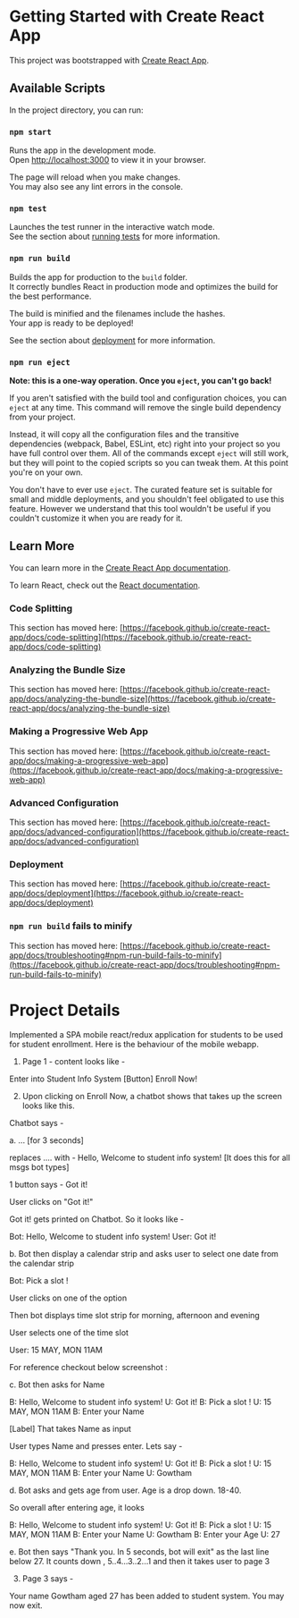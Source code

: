 # Getting Started with Create React App

This project was bootstrapped with [Create React App](https://github.com/facebook/create-react-app).

## Available Scripts

In the project directory, you can run:

### `npm start`

Runs the app in the development mode.\
Open [http://localhost:3000](http://localhost:3000) to view it in your browser.

The page will reload when you make changes.\
You may also see any lint errors in the console.

### `npm test`

Launches the test runner in the interactive watch mode.\
See the section about [running tests](https://facebook.github.io/create-react-app/docs/running-tests) for more information.

### `npm run build`

Builds the app for production to the `build` folder.\
It correctly bundles React in production mode and optimizes the build for the best performance.

The build is minified and the filenames include the hashes.\
Your app is ready to be deployed!

See the section about [deployment](https://facebook.github.io/create-react-app/docs/deployment) for more information.

### `npm run eject`

**Note: this is a one-way operation. Once you `eject`, you can't go back!**

If you aren't satisfied with the build tool and configuration choices, you can `eject` at any time. This command will remove the single build dependency from your project.

Instead, it will copy all the configuration files and the transitive dependencies (webpack, Babel, ESLint, etc) right into your project so you have full control over them. All of the commands except `eject` will still work, but they will point to the copied scripts so you can tweak them. At this point you're on your own.

You don't have to ever use `eject`. The curated feature set is suitable for small and middle deployments, and you shouldn't feel obligated to use this feature. However we understand that this tool wouldn't be useful if you couldn't customize it when you are ready for it.

## Learn More

You can learn more in the [Create React App documentation](https://facebook.github.io/create-react-app/docs/getting-started).

To learn React, check out the [React documentation](https://reactjs.org/).

### Code Splitting

This section has moved here: [https://facebook.github.io/create-react-app/docs/code-splitting](https://facebook.github.io/create-react-app/docs/code-splitting)

### Analyzing the Bundle Size

This section has moved here: [https://facebook.github.io/create-react-app/docs/analyzing-the-bundle-size](https://facebook.github.io/create-react-app/docs/analyzing-the-bundle-size)

### Making a Progressive Web App

This section has moved here: [https://facebook.github.io/create-react-app/docs/making-a-progressive-web-app](https://facebook.github.io/create-react-app/docs/making-a-progressive-web-app)

### Advanced Configuration

This section has moved here: [https://facebook.github.io/create-react-app/docs/advanced-configuration](https://facebook.github.io/create-react-app/docs/advanced-configuration)

### Deployment

This section has moved here: [https://facebook.github.io/create-react-app/docs/deployment](https://facebook.github.io/create-react-app/docs/deployment)

### `npm run build` fails to minify

This section has moved here: [https://facebook.github.io/create-react-app/docs/troubleshooting#npm-run-build-fails-to-minify](https://facebook.github.io/create-react-app/docs/troubleshooting#npm-run-build-fails-to-minify)



# Project Details


Implemented a SPA mobile react/redux application for students to be used for student enrollment. Here is the behaviour of the mobile webapp. 

1. Page 1 - content looks like - 

Enter into Student Info System
[Button] Enroll Now!


2. Upon clicking on Enroll Now, a chatbot shows that takes up the screen looks like this.

Chatbot says - 

a.
... [for 3 seconds]

replaces .... with - Hello, Welcome to student info system! [It does this for all msgs bot types]

1 button says - Got it!

User clicks on "Got it!"

Got it! gets printed on Chatbot. So it looks like - 


Bot: Hello, Welcome to student info system!
User: Got it!

b. 	Bot then display a calendar strip and asks user to select one date from the 
calendar strip


Bot: Pick a slot !

User clicks on one of the option

Then bot displays time slot strip for morning, afternoon and evening

User selects one of the time slot 

User: 15 MAY, MON 11AM

For reference checkout below screenshot : 


c. Bot then asks for Name

B: Hello, Welcome to student info system!
U: Got it!
B: Pick a slot !
U: 15 MAY, MON 11AM
B: Enter your Name

[Label] That takes Name as input

User types Name and presses enter. Lets say - 


B: Hello, Welcome to student info system!
U: Got it!
B: Pick a slot !
U: 15 MAY, MON 11AM
B: Enter your Name
U: Gowtham

d. Bot asks and gets age from user. Age is a drop down. 18-40.

So overall after entering age, it looks 

B: Hello, Welcome to student info system!
U: Got it!
B: Pick a slot !
U: 15 MAY, MON 11AM
B: Enter your Name
U: Gowtham
B: Enter your Age
U: 27


e. Bot then says "Thank you. In 5 seconds, bot will exit" as the last line below 27. It counts down , 5..4...3..2...1 and then it takes user to page 3


3. Page 3 says - 

Your name Gowtham aged 27 has been added to student system. You may now exit.

